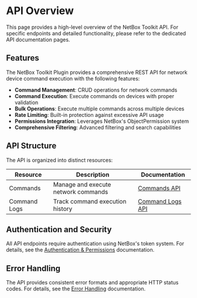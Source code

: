 # API Overview

This page provides a high-level overview of the NetBox Toolkit API. For specific endpoints and detailed functionality, please refer to the dedicated API documentation pages.

## Features

The NetBox Toolkit Plugin provides a comprehensive REST API for network device command execution with the following features:

- **Command Management**: CRUD operations for network commands
- **Command Execution**: Execute commands on devices with proper validation
- **Bulk Operations**: Execute multiple commands across multiple devices
- **Rate Limiting**: Built-in protection against excessive API usage
- **Permissions Integration**: Leverages NetBox's ObjectPermission system
- **Comprehensive Filtering**: Advanced filtering and search capabilities

## API Structure

The API is organized into distinct resources:

| Resource | Description | Documentation |
|----------|-------------|---------------|
| Commands | Manage and execute network commands | [Commands API](commands.md) |
| Command Logs | Track command execution history | [Command Logs API](command-logs.md) |

## Authentication and Security

All API endpoints require authentication using NetBox's token system. For details, see the [Authentication & Permissions](auth.md) documentation.

## Error Handling

The API provides consistent error formats and appropriate HTTP status codes. For details, see the [Error Handling](errors.md) documentation.

